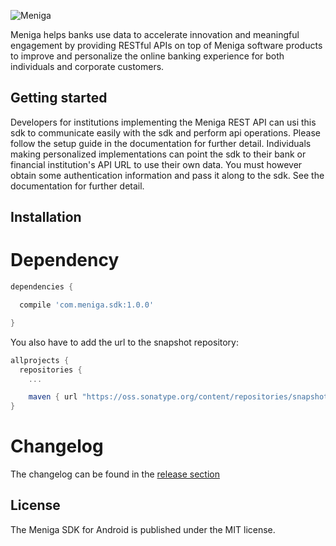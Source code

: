 ![Meniga](https://github.com/meniga/mobile-sdk-ios/raw/master/logo.png)

Meniga helps banks use data to accelerate innovation and meaningful engagement by providing RESTful APIs on top of Meniga software products to improve and personalize the online banking experience for both individuals and corporate customers.

## Getting started
Developers for institutions implementing the Meniga REST API can usi this sdk to communicate easily with the sdk and perform api operations. Please follow the setup guide in the documentation for further detail. Individuals making personalized implementations can point the sdk to their bank or financial institution's API URL to use their own data. You must however obtain some authentication information and pass it along to the sdk. See the documentation for further detail.

## Installation

# Dependency

```groovy
dependencies {

  compile 'com.meniga.sdk:1.0.0'

}
```

You also have to add the url to the snapshot repository:

```gradle
allprojects {
  repositories {
    ...

    maven { url "https://oss.sonatype.org/content/repositories/snapshots/" }
}
```

# Changelog
The changelog can be found in the [release section](https://github.com/meniga/mobile-sdk-android/releases)

## License
The Meniga SDK for Android is published under the MIT license.